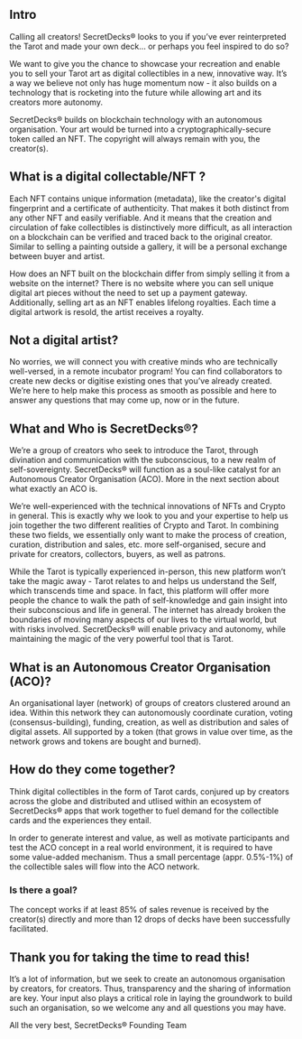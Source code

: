 ## Intro
Calling all creators! SecretDecks® looks to you if you’ve ever reinterpreted the Tarot and made your own deck... or perhaps you feel inspired to do so? 

We want to give you the chance to showcase your recreation and enable you to sell your Tarot art as digital collectibles in a new, innovative way. It’s a way we believe not only has huge momentum now - it also builds on a technology that is rocketing into the future while allowing art and its creators more autonomy. 

SecretDecks® builds on blockchain technology with an autonomous organisation. Your art would be turned into a cryptographically-secure token called an NFT. The copyright will always remain with you, the creator(s). 

## What is a digital collectable/NFT ?
Each NFT contains unique information (metadata), like the creator's digital fingerprint and a certificate of authenticity. That makes it both distinct from any other NFT and easily verifiable. And it means that the creation and circulation of fake collectibles is distinctively more difficult, as all interaction on a blockchain can be verified and traced back to the original creator. Similar to selling a painting outside a gallery, it will be a personal exchange between buyer and artist. 

How does an NFT built on the blockchain differ from simply selling it from a website on the internet? There is no website where you can sell unique digital art pieces without the need to set up a payment gateway. Additionally, selling art as an NFT enables lifelong royalties. Each time a digital artwork is resold, the artist receives a royalty. 

## Not a digital artist? 
No worries, we will connect you with creative minds who are technically well-versed, in a remote incubator program! You can find collaborators to create new decks or digitise existing ones that you’ve already created. We’re here to help make this process as smooth as possible and here to answer any questions that may come up, now or in the future.

## What and Who is SecretDecks®?
We’re a group of creators who seek to introduce the Tarot, through divination and communication with the subconscious, to a new realm of self-sovereignty. SecretDecks® will function as a soul-like catalyst for an Autonomous Creator Organisation (ACO). More in the next section about what exactly an ACO is. 

We’re well-experienced with the technical innovations of NFTs and Crypto in general. This is exactly why we look to you and your expertise to help us join together the two different realities of Crypto and Tarot. In combining these two fields, we essentially only want to make the process of creation, curation, distribution and sales, etc. more self-organised, secure and private for creators, collectors, buyers, as well as patrons. 
 
While the Tarot is typically experienced in-person, this new platform won’t take the magic away - Tarot relates to and helps us understand the Self, which transcends time and space. In fact, this platform will offer more people the chance to walk the path of self-knowledge and gain insight into their subconscious and life in general. The internet has already broken the boundaries of moving many aspects of our lives to the virtual world, but with risks involved. SecretDecks® will enable privacy and autonomy, while maintaining the magic of the very powerful tool that is Tarot.

## What is an Autonomous Creator Organisation (ACO)?
An organisational layer (network) of groups of creators clustered around an idea. Within this network they can autonomously coordinate curation, voting (consensus-building), funding, creation, as well as distribution and sales of digital assets. All supported by a token (that grows in value over time, as the network grows and tokens are bought and burned).

## How do they come together?
Think digital collectibles in the form of Tarot cards, conjured up by creators across the globe and distributed and utlised within an ecosystem of SecretDecks® apps that work together to fuel demand for the collectible cards and the experiences they entail.

In order to generate interest and value, as well as motivate participants and test the ACO concept in a real world environment, it is required to have some value-added mechanism. Thus a small percentage (appr. 0.5%-1%) of the collectible sales will flow into the ACO network. 

### Is there a goal?
The concept works if at least 85% of sales revenue is received by the creator(s) directly and more than 12 drops of decks have been successfully facilitated.

## Thank you for taking the time to read this! 
It’s a lot of information, but we seek to create an autonomous organisation by creators, for creators. Thus, transparency and the sharing of information are key. Your input also plays a critical role in laying the groundwork to build such an organisation, so we welcome any and all questions you may have. 


All the very best,
SecretDecks® Founding Team

